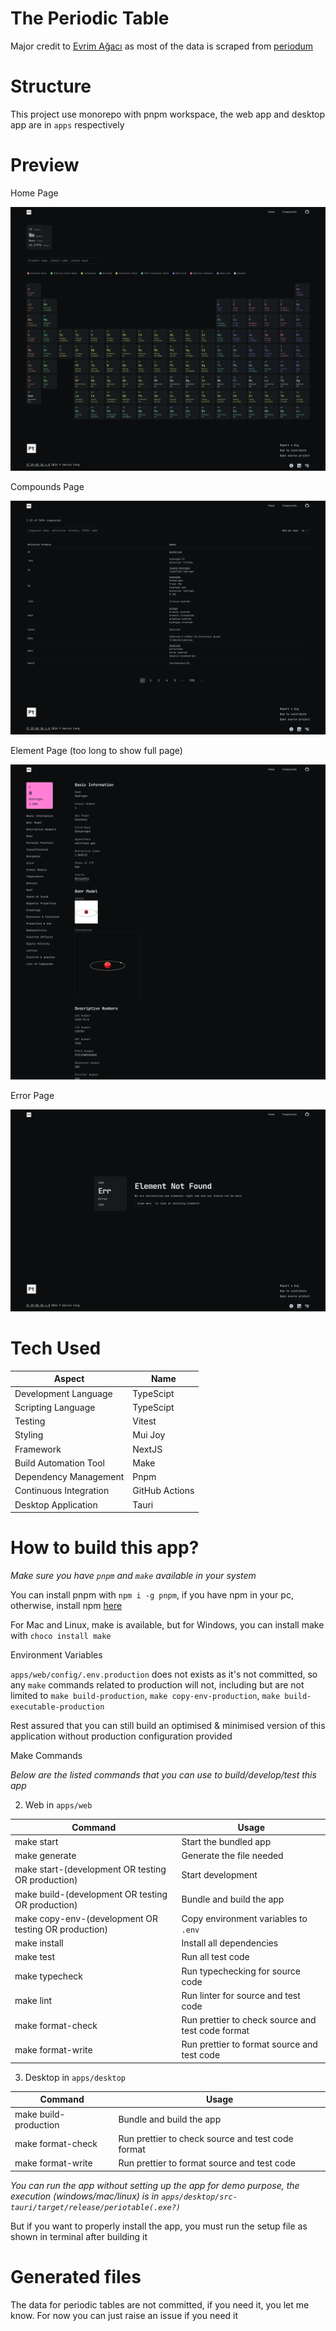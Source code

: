# The Periodic Table

Major credit to [Evrim Ağacı](https://github.com/evrimagaci) as most of the data is scraped from [periodum](https://github.com/evrimagaci/periodum)

# Structure

This project use monorepo with pnpm workspace, the web app and desktop app are in `apps` respectively

# Preview

Home Page

![Home](apps/web/test/snapshot/snapshot-images/pc/home.png 'Home')

Compounds Page

![Compounds](apps/web/test/snapshot/snapshot-images/pc/compounds.png 'Compounds')

Element Page (too long to show full page)

![Element](apps/web/docs/element.png 'Element')

Error Page

![error](apps/web/test/snapshot/snapshot-images/pc/error.png 'Error')

# Tech Used

| Aspect                 | Name           |
| ---------------------- | -------------- |
| Development Language   | TypeScipt      |
| Scripting Language     | TypeScipt      |
| Testing                | Vitest         |
| Styling                | Mui Joy        |
| Framework              | NextJS         |
| Build Automation Tool  | Make           |
| Dependency Management  | Pnpm           |
| Continuous Integration | GitHub Actions |
| Desktop Application    | Tauri          |

# How to build this app?

_*Make sure you have `pnpm` and `make` available in your system*_

You can install pnpm with `npm i -g pnpm`, if you have npm in your pc, otherwise, install npm [here](https://nodejs.org/en/download/current)

For Mac and Linux, make is available, but for Windows, you can install make with `choco install make`

Environment Variables

`apps/web/config/.env.production` does not exists as it's not committed, so any `make` commands related to production will not, including but are not limited to `make build-production`, `make copy-env-production`, `make build-executable-production`

Rest assured that you can still build an optimised & minimised version of this application without production configuration provided

Make Commands

_*Below are the listed commands that you can use to build/develop/test this app*_

2. Web in `apps/web`

| Command                                              | Usage                                             |
| ---------------------------------------------------- | ------------------------------------------------- |
| make start                                           | Start the bundled app                             |
| make generate                                        | Generate the file needed                          |
| make start-(development OR testing OR production)    | Start development                                 |
| make build-(development OR testing OR production)    | Bundle and build the app                          |
| make copy-env-(development OR testing OR production) | Copy environment variables to `.env`              |
| make install                                         | Install all dependencies                          |
| make test                                            | Run all test code                                 |
| make typecheck                                       | Run typechecking for source code                  |
| make lint                                            | Run linter for source and test code               |
| make format-check                                    | Run prettier to check source and test code format |
| make format-write                                    | Run prettier to format source and test code       |

3. Desktop in `apps/desktop`

| Command               | Usage                                             |
| --------------------- | ------------------------------------------------- |
| make build-production | Bundle and build the app                          |
| make format-check     | Run prettier to check source and test code format |
| make format-write     | Run prettier to format source and test code       |

_*You can run the app without setting up the app for demo purpose, the execution (windows/mac/linux) is in `apps/desktop/src-tauri/target/release/periotable(.exe?)`*_

But if you want to properly install the app, you must run the setup file as shown in terminal after building it

# Generated files

The data for periodic tables are not committed, if you need it, you let me know. For now you can just raise an issue if you need it
